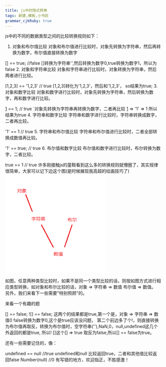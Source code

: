 ```yaml
---
title: js中的隐式转换
tags: 新建,模板,小书匠
grammar_cjkRuby: true
---
```


js中的不同的数据类型之间的比较转换规则如下：

1. 对象和布尔值比较
对象和布尔值进行比较时，对象先转换为字符串，然后再转换为数字，布尔值直接转换为数字

[] == true;  //false  []转换为字符串'',然后转换为数字0,true转换为数字1，所以为false
2. 对象和字符串比较
对象和字符串进行比较时，对象转换为字符串，然后两者进行比较。

[1,2,3] == '1,2,3' // true  [1,2,3]转化为'1,2,3'，然后和'1,2,3'， so结果为true;
3. 对象和数字比较
对象和数字进行比较时，对象先转换为字符串，然后转换为数字，再和数字进行比较。

[1] == 1;  // true  `对象先转换为字符串再转换为数字，二者再比较 [1] => '1' => 1 所以结果为true
4. 字符串和数字比较
字符串和数字进行比较时，字符串转换成数字，二者再比较。

'1' == 1 // true
5. 字符串和布尔值比较
字符串和布尔值进行比较时，二者全部转换成数值再比较。

'1' == true; // true 
6. 布尔值和数字比较
布尔值和数字进行比较时，布尔转换为数字，二者比较。

true == 1 // true
许多刚接触js的童鞋看到这么多的转换规则就懵圈了，其实规律很简单，大家可以记下边这个图(是时候展现我高超的绘画技巧了)
![enter description here][1]

如图，任意两种类型比较时，如果不是同一个类型比较的话，则按如图方式进行相应类型转换，如对象和布尔比较的话，对象 => 字符串 => 数值 布尔值 => 数值。
另外，我们来看下一些需要"特别照顾"的。

来看一个有趣的题

[] == false;
![] == false;
这两个的结果都是true,第一个是，对象 => 字符串 => 数值0 false转换为数字0,这个是true应该没问题，
第二个前边多了个!，则直接转换为布尔值再取反，转换为布尔值时，空字符串(''),NaN,0，null,undefined这几个外返回的都是true, 所以! []这个[] => true 取反为false,所以[] == false为true。

还有一些需要记住的，像：

undefined == null //true undefined和null 比较返回true，二者和其他值比较返回false
Number(null) //0
有写错的地方，欢迎指正，不胜感激！


  [1]: ./images/2791152-ba592aa9b81fe174.png "2791152-ba592aa9b81fe174"